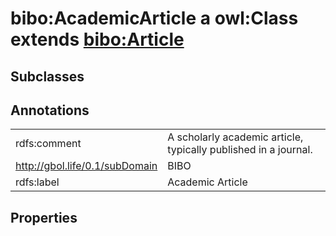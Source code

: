# bibo:AcademicArticle a owl:Class extends [bibo:Article](/ontology/bibo/Article)

## Subclasses

## Annotations

|||
|-----|-----|
|rdfs:comment|A scholarly academic article, typically published in a journal.|
|<http://gbol.life/0.1/subDomain>|BIBO|
|rdfs:label|Academic Article|

## Properties

